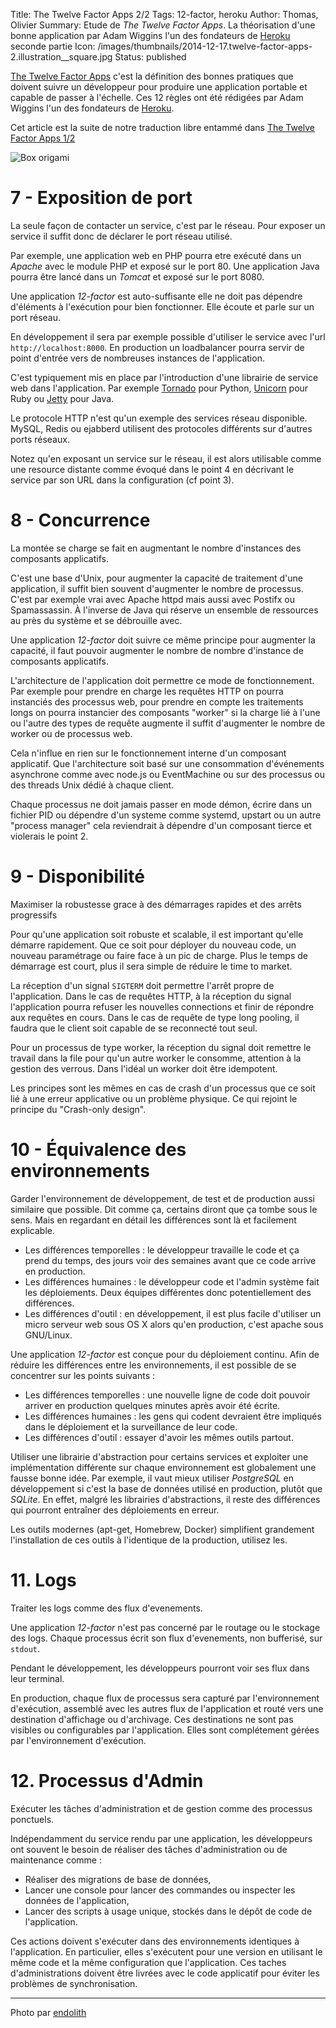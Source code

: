 Title: The Twelve Factor Apps 2/2
Tags: 12-factor, heroku
Author: Thomas, Olivier
Summary: Etude de *The Twelve Factor Apps*. La théorisation d'une bonne application par Adam Wiggins l'un des fondateurs de [Heroku](https://www.heroku.com/) seconde partie
Icon: /images/thumbnails/2014-12-17.twelve-factor-apps-2.illustration__square.jpg
Status: published

[The Twelve Factor Apps](http://12factor.net/) c'est la définition des bonnes pratiques que doivent suivre un développeur pour produire une application portable et capable de passer à l'échelle. Ces 12 règles ont été rédigées par Adam Wiggins l'un des fondateurs de [Heroku](https://www.heroku.com/).

Cet article est la suite de notre traduction libre entammé dans [The Twelve Factor Apps 1/2](2014-05-26.twelve-factor-apps-1.html)

![Box origami]({filename}/images/2014-12-17.twelve-factor-apps-2.illustration.jpg)


# 7 - Exposition de port

La seule façon de contacter un service, c'est par le réseau. Pour exposer un service il suffit donc de déclarer le port réseau utilisé.

Par exemple, une application web en PHP pourra etre exécuté dans un *Apache* avec le module PHP et exposé sur le port 80. Une application Java pourra être lancé dans un *Tomcat* et exposé sur le port 8080.

Une application *12-factor* est auto-suffisante elle ne doit pas dépendre d'éléments à l'exécution pour bien fonctionner. Elle écoute et parle sur un port réseau.

En développement il sera par exemple possible d'utiliser le service avec l'url `http://localhost:8000`. En production un loadbalancer pourra servir de point d'entrée vers de nombreuses instances de l'application.

C'est typiquement mis en place par l'introduction d'une librairie de service web dans l'application. Par exemple [Tornado](http://www.tornadoweb.org/) pour Python, [Unicorn](http://unicorn.bogomips.org/) pour Ruby ou [Jetty](http://www.eclipse.org/jetty/) pour Java.

Le protocole HTTP n'est qu'un exemple des services réseau disponible. MySQL, Redis ou ejabberd utilisent des protocoles différents sur d'autres ports réseaux.

Notez qu'en exposant un service sur le réseau, il est alors utilisable comme une resource distante comme évoqué dans le point 4 en décrivant le service par son URL dans la configuration (cf point 3).


# 8 - Concurrence

La montée se charge se fait en augmentant le nombre d'instances des composants applicatifs.

C'est une base d'Unix, pour augmenter la capacité de traitement d'une application, il suffit bien souvent d'augmenter le nombre de processus. C'est par exemple vrai avec Apache httpd mais aussi avec Postifx ou Spamassassin. À l'inverse de Java qui réserve un ensemble de ressources au près du système et se débrouille avec.

Une application *12-factor* doit suivre ce même principe pour augmenter la capacité, il faut pouvoir augmenter le nombre de nombre d'instance de composants applicatifs.

L'architecture de l'application doit permettre ce mode de fonctionnement. Par exemple pour prendre en charge les requêtes HTTP on pourra instanciés des processus web, pour prendre en compte les traitements longs on pourra instancier des composants "worker" si la charge lié à l'une ou l'autre des types de requête augmente il suffit d'augmenter le nombre de worker ou de processus web.

Cela n'influe en rien sur le fonctionnement interne d'un composant applicatif. Que l'architecture soit basé sur une consommation d'événements asynchrone comme avec node.js ou EventMachine ou sur des processus ou des threads Unix dédié à chaque client.

Chaque processus ne doit jamais passer en mode démon, écrire dans un fichier PID ou dépendre d'un systeme comme systemd, upstart ou un autre "process manager" cela reviendrait à dépendre d'un composant tierce et violerais le point 2.


# 9 - Disponibilité

Maximiser la robustesse grace à des démarrages rapides et des arrêts progressifs

Pour qu'une application soit robuste et scalable, il est important qu'elle démarre rapidement. Que ce soit pour déployer du nouveau code, un nouveau paramétrage ou faire face à un pic de charge. Plus le temps de démarrage est court, plus il sera simple de réduire le time to market.

La réception d'un signal `SIGTERM` doit permettre l'arrêt propre de l'application. Dans le cas de requêtes HTTP, à la réception du signal l'application pourra refuser les nouvelles connections et finir de répondre aux requêtes en cours. Dans le cas de requête de type long pooling, il faudra que le client soit capable de se reconnecté tout seul.

Pour un processus de type worker, la réception du signal doit remettre le travail dans la file pour qu'un autre worker le consomme, attention à la gestion des verrous. Dans l'idéal un worker doit être idempotent.

Les principes sont les mêmes en cas de crash d'un processus que ce soit lié à une erreur applicative ou un problème physique. Ce qui rejoint le principe du "Crash-only design".


# 10 - Équivalence des environnements

Garder l'environnement de développement, de test et de production aussi similaire que possible. Dit comme ça, certains diront que ça tombe sous le sens. Mais en regardant en détail les différences sont là et facilement explicable.

* Les différences temporelles : le développeur travaille le code et ça prend du temps, des jours voir des semaines avant que ce code arrive en production.
* Les différences humaines : le développeur code et l'admin système fait les déploiements. Deux équipes différentes donc potentiellement des différences.
* Les différences d'outil : en développement, il est plus facile d'utiliser un micro serveur web sous OS X alors qu'en production, c'est apache sous GNU/Linux.

Une application *12-factor* est conçue pour du déploiement continu. Afin de réduire les différences entre les environnements, il est possible de se concentrer sur les points suivants :

* Les différences temporelles : une nouvelle ligne de code doit pouvoir arriver en production quelques minutes après avoir été écrite.
* Les différences humaines : les gens qui codent devraient être impliqués dans le déploiement et la surveillance de leur code.
* Les différences d'outil : essayer d'avoir les mêmes outils partout.

Utiliser une librairie d'abstraction pour certains services et exploiter une implémentation différente sur chaque environnement est globalement une fausse bonne idée. Par exemple, il vaut mieux utiliser *PostgreSQL* en développement si c'est la base de données utilisé en production, plutôt que *SQLite*. En effet, malgré les librairies d'abstractions, il reste des différences qui pourront entraîner des déploiements en erreur.

Les outils modernes (apt-get, Homebrew, Docker) simplifient grandement l'installation de ces outils à l'identique de la production, utilisez les.


# 11. Logs

Traiter les logs comme des flux d'evenements.

Une application *12-factor* n'est pas concerné par le routage ou le stockage des logs. Chaque processus écrit son flux d'evenements, non bufferisé, sur `stdout`.

Pendant le développement, les développeurs pourront voir ses flux dans leur terminal.

En production, chaque flux de processus sera capturé par l'environnement d'exécution, assemblé avec les autres flux de l'application et routé vers une destination d'affichage ou d'archivage. Ces destinations ne sont pas visibles ou configurables par l'application. Elles sont complétement gérées par l'environnement d'exécution.


# 12. Processus d'Admin

Exécuter les tâches d'administration et de gestion comme des processus ponctuels.

Indépendamment du service rendu par une application, les développeurs ont souvent le besoin de réaliser des tâches d'administration ou de maintenance comme :

* Réaliser des migrations de base de données,
* Lancer une console pour lancer des commandes ou inspecter les données de l'application,
* Lancer des scripts à usage unique, stockés dans le dépôt de code de l'application.

Ces actions doivent s'exécuter dans des environnements identiques à l'application. En particulier, elles s'exécutent pour une version en utilisant le même code et la même configuration que l'application. Ces taches d'administrations doivent être livrées avec le code applicatif pour éviter les problèmes de synchronisation.

---
Photo par [endolith](https://www.flickr.com/photos/omegatron/438268407)


